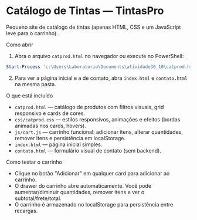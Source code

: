 # Catálogo de Tintas — TintasPro

Pequeno site de catálogo de tintas (apenas HTML, CSS e um JavaScript leve para o carrinho).

Como abrir

1. Abra o arquivo `catprod.html` no navegador ou execute no PowerShell:

```powershell
Start-Process 'c:\Users\Laboratorio\Documents\atividade30_10\catprod.html'
```

2. Para ver a página inicial e a de contato, abra `index.html` e `contato.html` na mesma pasta.

O que está incluído

- `catprod.html` — catálogo de produtos com filtros visuais, grid responsivo e cards de cores.
- `css/catprod.css` — estilos responsivos, animações e efeitos (bordas animadas nos cards, hovers).
- `js/cart.js` — carrinho funcional: adicionar itens, alterar quantidades, remover itens e persistência em localStorage.
- `index.html` — página inicial simples.
- `contato.html` — formulário visual de contato (sem backend).

Como testar o carrinho

- Clique no botão "Adicionar" em qualquer card para adicionar ao carrinho.
- O drawer do carrinho abre automaticamente. Você pode aumentar/diminuir quantidades, remover itens e ver o subtotal/frete/total.
- O carrinho é armazenado no localStorage para persistência entre recargas.
